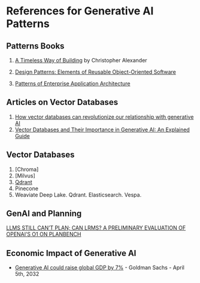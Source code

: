 # References for Generative AI Patterns

## Patterns Books

1. [A Timeless Way of Building](https://www.amazon.com/Timeless-Way-Building-Christopher-Alexander/dp/0195024028/ref=sr_1_1) by Christopher Alexander

2. [Design Patterns: Elements of Reusable Object-Oriented Software](https://www.amazon.com/Design-Patterns-Elements-Reusable-Object-Oriented/dp/0201633612)

3. [Patterns of Enterprise Application Architecture](https://www.amazon.com/Patterns-Enterprise-Application-Architecture-Martin/dp/0321127420)

## Articles on Vector Databases

1. [How vector databases can revolutionize our relationship with generative AI](https://venturebeat.com/ai/how-vector-databases-can-revolutionize-our-relationship-with-generative-ai/)
2. [Vector Databases and Their Importance in Generative AI: An Explained Guide](https://deshpandetanmay.medium.com/vector-databases-and-their-importance-in-generative-ai-an-explained-guide-8f67fb44c602)

## Vector Databases

1. [Chroma]
2. [Milvus]
3. [Qdrant](https://qdrant.tech/)
4. Pinecone
5. Weaviate
Deep Lake.
Qdrant.
Elasticsearch.
Vespa.

## GenAI and Planning

[LLMS STILL CAN’T PLAN; CAN LRMS?
A PRELIMINARY EVALUATION OF OPENAI’S O1 ON PLANBENCH](https://www.arxiv.org/pdf/2409.13373)

## Economic Impact of Generative AI

* [Generative AI could raise global GDP by 7%](https://www.goldmansachs.com/intelligence/pages/generative-ai-could-raise-global-gdp-by-7-percent.html) - Goldman Sachs - April 5th, 2032